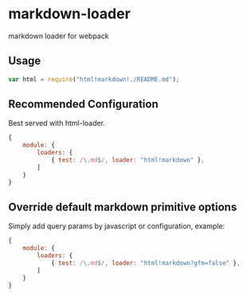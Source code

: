 markdown-loader
===============

markdown loader for webpack


## Usage 

```javascript
var html = require("html!markdown!./README.md");
```

## Recommended Configuration

Best served with html-loader. 

```javascript
{
    module: {
        loaders: {
            { test: /\.md$/, loader: "html!markdown" },
        ]
    }
}
```

## Override default markdown primitive options

Simply add query params by javascript or configuration, example:

```javascript
{
    module: {
        loaders: {
            { test: /\.md$/, loader: "html!markdown?gfm=false" },
        ]
    }
}
```

